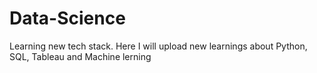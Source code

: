# Data-Science
Learning  new tech stack. Here I will upload new learnings about Python, SQL, Tableau and Machine lerning
